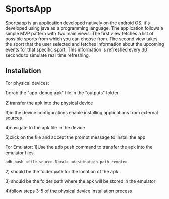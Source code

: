 # SportsApp

Sportsapp is an application developed natively on the android OS. it's developed using java as a programming language.
The application follows a simple MVP pattern with two main views: 
The first view fetches a list of possible sports from which you can choose from.
The second view takes the sport that the user selected and fetches information about the upcoming events for that specific sport. This information is refreshed every 30 seconds to simulate real time refreshing.

## Installation

For physical devices:

1)grab the "app-debug.apk" file in the "outputs" folder

2)transfer the apk into the physical device

3)in the device configurations enable installing applications from external sources

4)navigate to the apk file in the device

5)click on the file and accept the prompt message to install the app

For Emulator:
1)Use the adb push command to transfer the apk into the emulator files 

```bash
adb push <file-source-local> <destination-path-remote>
```

2)<file-source-local> should be the folder path for the location of the apk

3)<destination-path-remote> should be the folder path where the apk will be stored in the emulator

4)follow steps 3-5 of the physical device installation process
